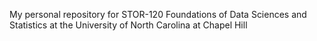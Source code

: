 My personal repository for STOR-120 Foundations of Data Sciences and Statistics at the University of North Carolina at Chapel Hill
